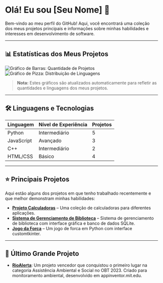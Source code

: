 # Olá! Eu sou [Seu Nome] 👋

Bem-vindo ao meu perfil do GitHub! Aqui, você encontrará uma coleção dos meus projetos principais e informações sobre minhas habilidades e interesses em desenvolvimento de software.

---

## 📊 Estatísticas dos Meus Projetos

![Gráfico de Barras: Quantidade de Projetos](https://github.com/seuusuario/seurepositorio/imagens/grafico_barras.png)
![Gráfico de Pizza: Distribuição de Linguagens](https://github.com/seuusuario/seurepositorio/imagens/grafico_pizza.png)

> **Nota:** Estes gráficos são atualizados automaticamente para refletir as quantidades e linguagens dos meus projetos.

---

## 🛠️ Linguagens e Tecnologias

| Linguagem    | Nível de Experiência | Projetos |
|--------------|-----------------------|----------|
| Python       | Intermediário         | 5        |
| JavaScript   | Avançado              | 3        |
| C++          | Intermediário         | 2        |
| HTML/CSS     | Básico                | 4        |

---

## ⭐ Principais Projetos

Aqui estão alguns dos projetos em que tenho trabalhado recentemente e que melhor demonstram minhas habilidades:

- [**Projeto Calculadoras**](https://github.com/seuusuario/Calculadoras) – Uma coleção de calculadoras para diferentes aplicações.
- [**Sistema de Gerenciamento de Biblioteca**](https://github.com/seuusuario/SistemaGerenciamentoBiblioteca) – Sistema de gerenciamento de biblioteca com interface gráfica e banco de dados SQLite.
- [**Jogo da Forca**](https://github.com/seuusuario/JogoForca) – Um jogo de forca em Python com interface customtkinter.

---

## 🚀 Último Grande Projeto

- **[RioAlerta](https://github.com/seuusuario/RioAlerta)**: Um projeto vencedor que conquistou o primeiro lugar na categoria Assistência Ambiental e Social no OBT 2023. Criado para monitoramento ambiental, desenvolvido em appinventor.mit.edu.
